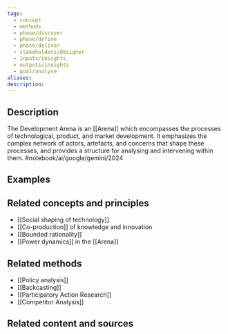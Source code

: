 ```yaml
---
tags:
  - concept
  - methods
  - phase/discover
  - phase/define
  - phase/deliver
  - stakeholders/designer
  - inputs/insights
  - outputs/insights
  - goal/analyse
aliases: 
description:
---
```


## Description
The Development Arena is an [[Arena]] which encompasses the processes of technological, product, and market development. It emphasizes the complex network of actors, artefacts, and concerns that shape these processes, and provides a structure for analysing and intervening within them. #notebook/ai/google/gemini/2024 

## Examples 


## Related concepts and principles
- [[Social shaping of technology]]
- [[Co-production]] of knowledge and innovation
- [[Bounded rationality]]
- [[Power dynamics]] in the [[Arena]]

## Related methods
- [[Policy analysis]]
- [[Backcasting]]
- [[Participatory Action Research]]
- [[Competitor Analysis]]

## Related content and sources
